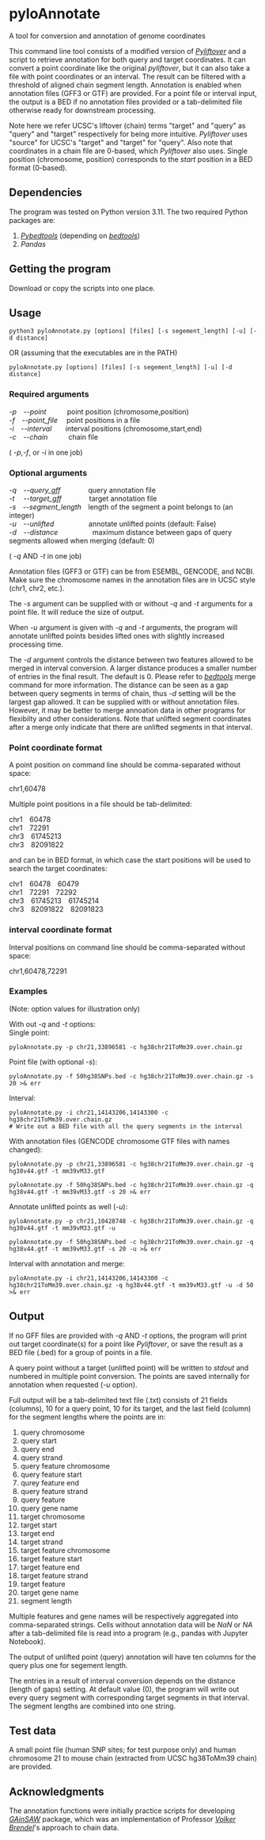 # pyloAnnotate
A tool for conversion and annotation of genome coordinates

This command line tool consists of a modified version of [_Pyliftover_](https://github.com/konstantint/pyliftover) and a script to retrieve annotation for both query and target coordinates. It can convert a point coordinate like the original _pyliftover_, but it can also take a file with point coordinates or an interval. The result can be filtered with a threshold of aligned chain segment length. Annotation is enabled when annotation files (GFF3 or GTF) are provided. For a point file or interval input, the output is a BED if no annotation files provided or a tab-delimited file otherwise ready for downstream processing. 

Note here we refer UCSC's liftover (chain) terms "target" and "query" as "query" and "target" respectively for being more intuitive. _Pyliftover_ uses "source" for UCSC's "target" and  "target" for "query". Also note that coordinates in a chain file are 0-based, which _Pyliftover_ also uses. Single position (chromosome, position) corresponds to the _start_ position in a BED format (0-based).

## **Dependencies**

The program was tested on Python version 3.11. The two required Python packages are:
1. [_Pybedtools_](https://daler.github.io/pybedtools/) (depending on [_bedtools_](https://bedtools.readthedocs.io/en/latest/index.html))
2. _Pandas_

## **Getting the program**

Download or copy the scripts into one place.

## **Usage**

```
python3 pyloAnnotate.py [options] [files] [-s segement_length] [-u] [-d distance]
```  
OR (assuming that the executables are in the PATH)
```  
pyloAnnotate.py [options] [files] [-s segement_length] [-u] [-d distance]
```

### **Required arguments**   
_-p_&emsp;_--point_&emsp;&emsp;&emsp;point position (chromosome,position)  
_-f_&emsp;_--point_file_&emsp; point positions in a file  
_-i_&emsp;_--interval_&emsp;&emsp;interval positions (chromosome,start,end)  
_-c_&emsp;_--chain_&emsp;&emsp;&emsp;chain file

( _-p_,_-f_, or _-i_ in one job) 

### **Optional arguments**

_-q_&emsp;_--query_gff_&emsp;&emsp;&emsp;&emsp;query annotation file  
_-t_&emsp; _--target_gff_&emsp;&emsp;&emsp;&emsp;target annotation file   
_-s_&emsp;_--segment_length_&emsp;length of the segment a point belongs to (an integer)  
_-u_&emsp;_--unlifted_&emsp;&emsp;&emsp;&emsp;&emsp;annotate unlifted points (default: False)  
_-d_&emsp;_--distance_&emsp;&emsp;&emsp;&emsp;&emsp;maximum distance between gaps of query segments allowed when merging (default: 0)

( _-q_ AND _-t_ in one job)  

Annotation files (GFF3 or GTF) can be from ESEMBL, GENCODE, and NCBI. Make sure the chromosome names in the annotation files are in UCSC style (chr1, chr2, etc.).

The _-s_ argument can be supplied with or without _-q_ and _-t_ arguments for a point file. It will reduce the size of output.

When _-u_ argument is given with _-q_ and _-t_ arguments, the program will annotate unlifted points besides lifted ones with slightly increased processing time.

The _-d_ argument controls the distance between two features allowed to be merged in interval conversion. A larger distance produces a smaller number of entries in the final result. The default is 0. Please refer to [_bedtools_](https://bedtools.readthedocs.io/en/latest/index.html) merge command for more information. The distance can be seen as a gap between query segments in terms of chain, thus _-d_ setting will be the largest gap allowed. It can be supplied with or without annotation files. However, it may be better to merge annoation data in other programs for flexibilty and other considerations. Note that unlifted segment coordinates after a merge only indicate that there are unlifted segments in that interval.

### **Point coordinate format**
A point position on command line should be comma-separated without space:

chr1,60478

Multiple point positions in a file should be tab-delimited:

chr1&emsp;60478  
chr1&emsp;72291  
chr3&emsp;61745213  
chr3&emsp;82091822  

and can be in BED format, in which case the start positions will be used to search the target coordinates:  

chr1&emsp;60478&emsp;60479  
chr1&emsp;72291&emsp;72292  
chr3&emsp;61745213&emsp;61745214  
chr3&emsp;82091822&emsp;82091823

### **interval coordinate format**

Interval positions on command line should be comma-separated without space:  

chr1,60478,72291

### Examples  
(Note: option values for illustration only)  

With out _-q_ and _-t_ options:  
Single point:  
```  
pyloAnnotate.py -p chr21,33896581 -c hg38chr21ToMm39.over.chain.gz
```
Point file (with optional _-s_):  
``` 
pyloAnnotate.py -f 50hg38SNPs.bed -c hg38chr21ToMm39.over.chain.gz -s 20 >& err
```  
Interval:
```
pyloAnnotate.py -i chr21,14143206,14143300 -c hg38chr21ToMm39.over.chain.gz
# Write out a BED file with all the query segments in the interval
```
With annotation files (GENCODE chromosome GTF files with names changed):  
```
pyloAnnotate.py -p chr21,33896581 -c hg38chr21ToMm39.over.chain.gz -q hg38v44.gtf -t mm39vM33.gtf
``` 
```
pyloAnnotate.py -f 50hg38SNPs.bed -c hg38chr21ToMm39.over.chain.gz -q hg38v44.gtf -t mm39vM33.gtf -s 20 >& err
```
Annotate unlifted points as well (_-u_):
```
pyloAnnotate.py -p chr21,10428748 -c hg38chr21ToMm39.over.chain.gz -q hg38v44.gtf -t mm39vM33.gtf -u
``` 
```
pyloAnnotate.py -f 50hg38SNPs.bed -c hg38chr21ToMm39.over.chain.gz -q hg38v44.gtf -t mm39vM33.gtf -s 20 -u >& err
```  
Interval with annotation and merge:
```
pyloAnnotate.py -i chr21,14143206,14143300 -c hg38chr21ToMm39.over.chain.gz -q hg38v44.gtf -t mm39vM33.gtf -u -d 50 >& err
```
## **Output**

If no GFF files are provided with _-q_ AND _-t_ options, the program will print out target coordinate(s) for a point like _Pyliftover_, or save the result as a BED file (.bed) for a group of points
in a file.

A query point without a target (unlifted point) will be written to _stdout_ and numbered in multiple point conversion. The points are saved internally for annotation when requested (_-u_ option).

Full output will be a tab-delimited text file (.txt) consists of 21 fields (columns), 10 for a query point, 10 for its target, and the last field (column) for the segment lengths where the points are in:  

1.	query chromosome
2.	query start  
3.  query end
4.	query strand
5.	query feature chromosome
6.	query feature start
7.	qurey feature end
8.	query feature strand
9.	query feature
10.	query gene name
11.	target chromosome
12.	target start  
13. target end  
14.	target strand
15.	target feature chromosome
16.	target feature start
17.	target feature end
18.	target feature strand
19.	target feature
20.	target gene name
21.	segment length

Multiple features and gene names will be respectively aggregated into comma-separated strings. Cells without annotation data will be _NaN_ or _NA_ after a tab-delimited file is read into a program (e.g., pandas with Jupyter Notebook).

The output of unlifted point (query) annotation will have ten columns for the query plus one for segement length.

The entries in a result of interval conversion depends on the distance (length of gaps) setting. At default value (0), the program will write out every query segment with corresponding target segments in that interval. The segment lengths are combined into one string.

## **Test data**  
A small point file (human SNP sites; for test purpose only) and human chromosome 21 to mouse chain (extracted from UCSC hg38ToMm39 chain) are provided. 

## **Acknowledgments**
The annotation functions were initially practice scripts for developing [_GAinSAW_](https://github.com/BrendelGroup/GAinSAW) package, which was an implementation of Professor [_Volker Brendel_](https://github.com/vpbrendel)'s approach to chain data.
